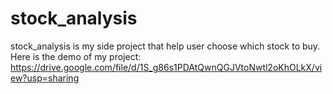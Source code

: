 # stock_analysis
stock_analysis is my side project that help user choose which stock to buy.
Here is the demo of my project:
https://drive.google.com/file/d/1S_g86s1PDAtQwnQGJVtoNwtl2oKhOLkX/view?usp=sharing
